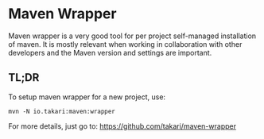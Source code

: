 # Maven Wrapper

Maven wrapper is a very good tool for per project self-managed installation of maven. 
It is mostly relevant when working in collaboration with other developers and the Maven version and settings are important.

## TL;DR

To setup maven wrapper for a new project, use:

```
mvn -N io.takari:maven:wrapper
```

For more details, just go to: https://github.com/takari/maven-wrapper

